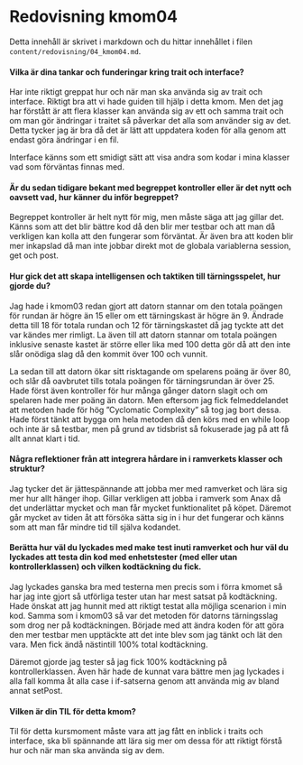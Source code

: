 ---
---
Redovisning kmom04
=========================

Detta innehåll är skrivet i markdown och du hittar innehållet i filen `content/redovisning/04_kmom04.md`.

#### Vilka är dina tankar och funderingar kring trait och interface?
Har inte riktigt greppat hur och när man ska använda sig av trait och interface. Riktigt bra att vi hade guiden till hjälp i detta kmom. Men det jag har förstått är att flera klasser kan använda sig av ett och samma trait och om man gör ändringar i traitet så påverkar det alla som använder sig av det. Detta tycker jag är bra då det är lätt att uppdatera koden för alla genom att endast göra ändringar i en fil.

Interface känns som ett smidigt sätt att visa andra som kodar i mina klasser vad som förväntas finnas med.  
#### Är du sedan tidigare bekant med begreppet kontroller eller är det nytt och oavsett vad, hur känner du inför begreppet?
Begreppet kontroller är helt nytt för mig, men måste säga att jag gillar det. Känns som att det blir bättre kod då den blir mer testbar och att man då verkligen kan kolla att den fungerar som förväntat.
Är även bra att koden blir mer inkapslad då man inte jobbar direkt mot de globala variablerna session, get och post.
#### Hur gick det att skapa intelligensen och taktiken till tärningsspelet, hur gjorde du?
Jag hade i kmom03 redan gjort att datorn stannar om den totala poängen för rundan är högre än 15 eller om ett tärningskast är högre än 9. Ändrade detta till 18 för totala rundan och 12 för tärningskastet då jag tyckte att det var kändes mer rimligt. La även till att datorn stannar om totala poängen inklusive senaste kastet är större eller lika med 100 detta gör då att den inte slår onödiga slag då den kommit över 100 och vunnit.

La sedan till att datorn ökar sitt risktagande om spelarens poäng är över 80, och slår då oavbrutet tills totala poängen för tärningsrundan är över 25. Hade först även kontroller för hur många gånger datorn slagit och om spelaren hade mer poäng än datorn. Men eftersom jag fick felmeddelandet att metoden hade för hög ”Cyclomatic Complexity” så tog jag bort dessa.
Hade först tänkt att bygga om hela metoden då den körs med en while loop och inte är så testbar, men på grund av tidsbrist så fokuserade jag på att få allt annat klart i tid.
#### Några reflektioner från att integrera hårdare in i ramverkets klasser och struktur?
Jag tycker det är jättespännande att jobba mer med ramverket och lära sig mer hur allt hänger ihop. Gillar verkligen att jobba i ramverk som Anax då det underlättar mycket och man får mycket funktionalitet på köpet. Däremot går mycket av tiden åt att försöka sätta sig in i hur det fungerar och känns som att man får mindre tid till själva kodandet.
#### Berätta hur väl du lyckades med make test inuti ramverket och hur väl du lyckades att testa din kod med enhetstester (med eller utan kontrollerklassen) och vilken kodtäckning du fick.
Jag lyckades ganska bra med testerna men precis som i förra kmomet så har jag inte gjort så utförliga tester utan har mest satsat på kodtäckning. Hade önskat att jag hunnit med att riktigt testat alla möjliga scenarion i min kod. Samma som i kmom03 så var det metoden för datorns tärningsslag som drog ner på kodtäckningen. Började med att ändra koden för att göra den mer testbar men upptäckte att det inte blev som jag tänkt och lät den vara.
Men fick ändå nästintill 100% total kodtäckning.

Däremot gjorde jag tester så jag fick 100% kodtäckning på kontrollerklassen. Även här hade de kunnat vara bättre men jag lyckades i alla fall komma åt alla case i if-satserna genom att använda mig av bland annat setPost.
#### Vilken är din TIL för detta kmom?

Til för detta kursmoment måste vara att jag fått en inblick i traits och interface, ska bli spännande att lära sig mer om dessa för att riktigt förstå hur och när man ska använda sig av dem.
